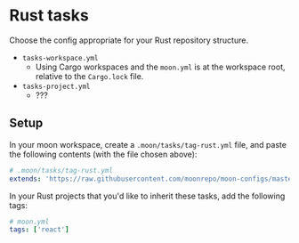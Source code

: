 # Rust tasks

Choose the config appropriate for your Rust repository structure.

- `tasks-workspace.yml`
  - Using Cargo workspaces and the `moon.yml` is at the workspace root, relative to the `Cargo.lock`
    file.
- `tasks-project.yml`
  - ???

## Setup

In your moon workspace, create a `.moon/tasks/tag-rust.yml` file, and paste the following contents
(with the file chosen above):

```yaml
# .moon/tasks/tag-rust.yml
extends: 'https://raw.githubusercontent.com/moonrepo/moon-configs/master/rust/<config>.yml'
```

In your Rust projects that you'd like to inherit these tasks, add the following tags:

```yaml
# moon.yml
tags: ['react']
```
